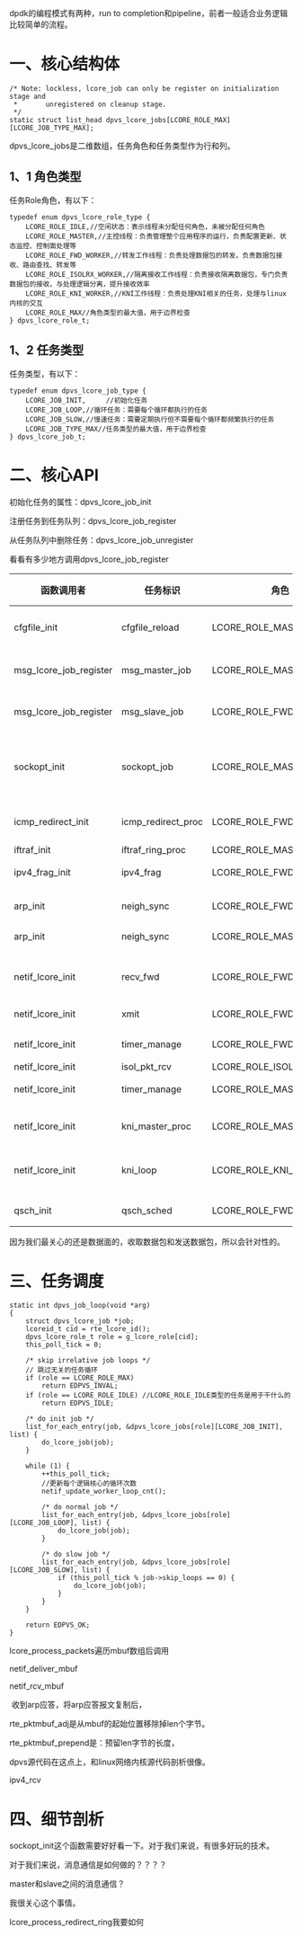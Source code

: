 dpdk的编程模式有两种，run to completion和pipeline，前者一般适合业务逻辑比较简单的流程。



# 一、核心结构体

```
/* Note: lockless, lcore_job can only be register on initialization stage and
 *       unregistered on cleanup stage.
 */
static struct list_head dpvs_lcore_jobs[LCORE_ROLE_MAX][LCORE_JOB_TYPE_MAX];
```

dpvs_lcore_jobs是二维数组，任务角色和任务类型作为行和列。



## 1、1 角色类型

任务Role角色，有以下：

```
typedef enum dpvs_lcore_role_type {
    LCORE_ROLE_IDLE,//空闲状态：表示线程未分配任何角色，未被分配任何角色
    LCORE_ROLE_MASTER,//主控线程：负责管理整个应用程序的运行，负责配置更新、状态监控、控制面处理等
    LCORE_ROLE_FWD_WORKER,//转发工作线程：负责处理数据包的转发，负责数据包接收、路由查找、转发等
    LCORE_ROLE_ISOLRX_WORKER,//隔离接收工作线程：负责接收隔离数据包，专门负责数据包的接收，与处理逻辑分离，提升接收效率
    LCORE_ROLE_KNI_WORKER,//KNI工作线程：负责处理KNI相关的任务，处理与linux内核的交互
    LCORE_ROLE_MAX//角色类型的最大值，用于边界检查
} dpvs_lcore_role_t;
```



## 1、2 任务类型

任务类型，有以下：

```
typedef enum dpvs_lcore_job_type {
    LCORE_JOB_INIT,		//初始化任务
    LCORE_JOB_LOOP,//循环任务：需要每个循环都执行的任务
    LCORE_JOB_SLOW,//慢速任务：需要定期执行但不需要每个循环都频繁执行的任务
    LCORE_JOB_TYPE_MAX//任务类型的最大值，用于边界检查
} dpvs_lcore_job_t;
```



# 二、核心API

初始化任务的属性：dpvs_lcore_job_init

注册任务到任务队列：dpvs_lcore_job_register

从任务队列中删除任务：dpvs_lcore_job_unregister



看看有多少地方调用dpvs_lcore_job_register

| 函数调用者             | 任务标识           | 角色                     | 类型           | 函数功能                   |
| ---------------------- | ------------------ | ------------------------ | -------------- | -------------------------- |
| cfgfile_init           | cfgfile_reload     | LCORE_ROLE_MASTER        | LCORE_JOB_LOOP | 尝试加载配置文件           |
| msg_lcore_job_register | msg_master_job     | LCORE_ROLE_MASTER        | LCORE_JOB_LOOP | master上消息处理           |
| msg_lcore_job_register | msg_slave_job      | LCORE_ROLE_FWD_WORKER    | LCORE_JOB_LOOP | slave上消息处理            |
| sockopt_init           | sockopt_job        | LCORE_ROLE_MASTER        | LCORE_JOB_LOOP | dpvs的控制面指令发送和接收 |
| icmp_redirect_init     | icmp_redirect_proc | LCORE_ROLE_FWD_WORKER    | LCORE_JOB_LOOP | icmp报文重定向             |
| iftraf_init            | iftraf_ring_proc   | LCORE_ROLE_MASTER        | LCORE_JOB_LOOP |                            |
| ipv4_frag_init         | ipv4_frag          | LCORE_ROLE_FWD_WORKER    | LCORE_JOB_SLOW | ip分片重组                 |
|                        |                    |                          |                |                            |
| arp_init               | neigh_sync         | LCORE_ROLE_FWD_WORKER    | LCORE_JOB_SLOW | 邻居信息同步               |
| arp_init               | neigh_sync         | LCORE_ROLE_MASTER        | LCORE_JOB_LOOP | 邻居信息同步               |
|                        |                    |                          |                |                            |
| netif_lcore_init       | recv_fwd           | LCORE_ROLE_FWD_WORKER    | LCORE_JOB_LOOP | 数据包接收和转发           |
| netif_lcore_init       | xmit               | LCORE_ROLE_FWD_WORKER    | LCORE_JOB_LOOP | 数据包发送                 |
| netif_lcore_init       | timer_manage       | LCORE_ROLE_FWD_WORKER    | LCORE_JOB_LOOP | 定时器管理                 |
| netif_lcore_init       | isol_pkt_rcv       | LCORE_ROLE_ISOLRX_WORKER | LCORE_JOB_LOOP | TODO                       |
| netif_lcore_init       | timer_manage       | LCORE_ROLE_MASTER        | LCORE_JOB_LOOP | 定时器管理                 |
| netif_lcore_init       | kni_master_proc    | LCORE_ROLE_MASTER        | LCORE_JOB_LOOP | 传送kni流量                |
| netif_lcore_init       | kni_loop           | LCORE_ROLE_KNI_WORKER    | LCORE_JOB_LOOP | 传达kni流量                |
|                        |                    |                          |                |                            |
| qsch_init              | qsch_sched         | LCORE_ROLE_FWD_WORKER    | LCORE_JOB_LOOP | 流量管理                   |

因为我们最关心的还是数据面的，收取数据包和发送数据包，所以会针对性的。



# 三、任务调度

```
static int dpvs_job_loop(void *arg)
{
    struct dpvs_lcore_job *job;
    lcoreid_t cid = rte_lcore_id();
    dpvs_lcore_role_t role = g_lcore_role[cid];
    this_poll_tick = 0;

    /* skip irrelative job loops */
	// 跳过无关的任务循环
    if (role == LCORE_ROLE_MAX)
        return EDPVS_INVAL;
    if (role == LCORE_ROLE_IDLE) //LCORE_ROLE_IDLE类型的任务是用于干什么的
        return EDPVS_IDLE;

    /* do init job */
    list_for_each_entry(job, &dpvs_lcore_jobs[role][LCORE_JOB_INIT], list) {
        do_lcore_job(job);
    }

    while (1) {
        ++this_poll_tick;
		//更新每个逻辑核心的循环次数
        netif_update_worker_loop_cnt();

        /* do normal job */
        list_for_each_entry(job, &dpvs_lcore_jobs[role][LCORE_JOB_LOOP], list) {
            do_lcore_job(job);
        }

        /* do slow job */
        list_for_each_entry(job, &dpvs_lcore_jobs[role][LCORE_JOB_SLOW], list) {
            if (this_poll_tick % job->skip_loops == 0) {
                do_lcore_job(job);
            }
        }
    }

    return EDPVS_OK;
}
```



lcore_process_packets遍历mbuf数组后调用

netif_deliver_mbuf

netif_rcv_mbuf

​	收到arp应答，将arp应答报文复制后，

rte_pktmbuf_adj是从mbuf的起始位置移除掉len个字节。

rte_pktmbuf_prepend是：预留len字节的长度，



dpvs源代码在这点上，和linux网络内核源代码剖析很像。

ipv4_rcv

# 四、细节剖析

sockopt_init这个函数需要好好看一下。对于我们来说，有很多好玩的技术。

对于我们来说，消息通信是如何做的？？？？

master和slave之间的消息通信？

我很关心这个事情。



lcore_process_redirect_ring我要如何